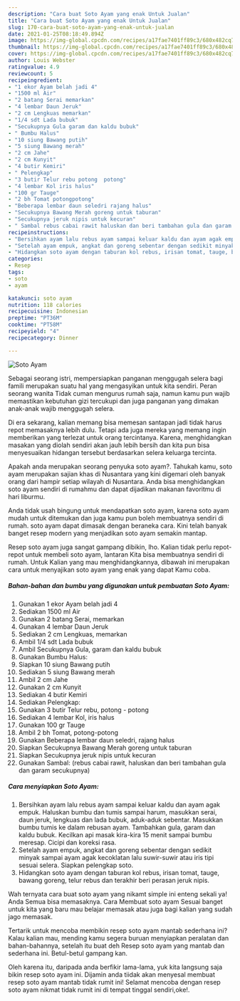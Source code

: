 ```yaml
---
description: "Cara buat Soto Ayam yang enak Untuk Jualan"
title: "Cara buat Soto Ayam yang enak Untuk Jualan"
slug: 170-cara-buat-soto-ayam-yang-enak-untuk-jualan
date: 2021-01-25T08:18:49.894Z
image: https://img-global.cpcdn.com/recipes/a17fae7401ff89c3/680x482cq70/soto-ayam-foto-resep-utama.jpg
thumbnail: https://img-global.cpcdn.com/recipes/a17fae7401ff89c3/680x482cq70/soto-ayam-foto-resep-utama.jpg
cover: https://img-global.cpcdn.com/recipes/a17fae7401ff89c3/680x482cq70/soto-ayam-foto-resep-utama.jpg
author: Louis Webster
ratingvalue: 4.9
reviewcount: 5
recipeingredient:
- "1 ekor Ayam belah jadi 4"
- "1500 ml Air"
- "2 batang Serai memarkan"
- "4 lembar Daun Jeruk"
- "2 cm Lengkuas memarkan"
- "1/4 sdt Lada bubuk"
- "Secukupnya Gula garam dan kaldu bubuk"
- " Bumbu Halus"
- "10 siung Bawang putih"
- "5 siung Bawang merah"
- "2 cm Jahe"
- "2 cm Kunyit"
- "4 butir Kemiri"
- " Pelengkap"
- "3 butir Telur rebu potong  potong"
- "4 lembar Kol iris halus"
- "100 gr Tauge"
- "2 bh Tomat potongpotong"
- "Beberapa lembar daun seledri rajang halus"
- "Secukupnya Bawang Merah goreng untuk taburan"
- "Secukupnya jeruk nipis untuk kecuran"
- " Sambal rebus cabai rawit haluskan dan beri tambahan gula dan garam secukupnya"
recipeinstructions:
- "Bersihkan ayam lalu rebus ayam sampai keluar kaldu dan ayam agak empuk. Haluskan bumbu dan tumis sampai harum, masukkan serai, daun jeruk, lengkuas dan lada bubuk, aduk-aduk sebentar. Masukkan bumbu tumis ke dalam rebusan ayam. Tambahkan gula, garam dan kaldu bubuk. Kecilkan api masak kira-kira 15 menit sampai bumbu meresap. Cicipi dan koreksi rasa."
- "Setelah ayam empuk, angkat dan goreng sebentar dengan sedikit minyak sampai ayam agak kecoklatan lalu suwir-suwir atau iris tipi sesuai selera. Siapkan pelengkap soto."
- "Hidangkan soto ayam dengan taburan kol rebus, irisan tomat, tauge, bawang goreng, telur rebus dan terakhir beri perasan jeruk nipis."
categories:
- Resep
tags:
- soto
- ayam

katakunci: soto ayam 
nutrition: 118 calories
recipecuisine: Indonesian
preptime: "PT36M"
cooktime: "PT58M"
recipeyield: "4"
recipecategory: Dinner

---
```



![Soto Ayam](https://img-global.cpcdn.com/recipes/a17fae7401ff89c3/680x482cq70/soto-ayam-foto-resep-utama.jpg)

Sebagai seorang istri, mempersiapkan panganan menggugah selera bagi famili merupakan suatu hal yang mengasyikan untuk kita sendiri. Peran seorang  wanita Tidak cuman mengurus rumah saja, namun kamu pun wajib memastikan kebutuhan gizi tercukupi dan juga panganan yang dimakan anak-anak wajib menggugah selera.

Di era  sekarang, kalian memang bisa memesan santapan jadi tidak harus repot memasaknya lebih dulu. Tetapi ada juga mereka yang memang ingin memberikan yang terlezat untuk orang tercintanya. Karena, menghidangkan masakan yang diolah sendiri akan jauh lebih bersih dan kita pun bisa menyesuaikan hidangan tersebut berdasarkan selera keluarga tercinta. 



Apakah anda merupakan seorang penyuka soto ayam?. Tahukah kamu, soto ayam merupakan sajian khas di Nusantara yang kini digemari oleh banyak orang dari hampir setiap wilayah di Nusantara. Anda bisa menghidangkan soto ayam sendiri di rumahmu dan dapat dijadikan makanan favoritmu di hari liburmu.

Anda tidak usah bingung untuk mendapatkan soto ayam, karena soto ayam mudah untuk ditemukan dan juga kamu pun boleh membuatnya sendiri di rumah. soto ayam dapat dimasak dengan beraneka cara. Kini telah banyak banget resep modern yang menjadikan soto ayam semakin mantap.

Resep soto ayam juga sangat gampang dibikin, lho. Kalian tidak perlu repot-repot untuk membeli soto ayam, lantaran Kita bisa membuatnya sendiri di rumah. Untuk Kalian yang mau menghidangkannya, dibawah ini merupakan cara untuk menyajikan soto ayam yang enak yang dapat Kamu coba.

<!--inarticleads1-->

##### Bahan-bahan dan bumbu yang digunakan untuk pembuatan Soto Ayam:

1. Gunakan 1 ekor Ayam belah jadi 4
1. Sediakan 1500 ml Air
1. Gunakan 2 batang Serai, memarkan
1. Gunakan 4 lembar Daun Jeruk
1. Sediakan 2 cm Lengkuas, memarkan
1. Ambil 1/4 sdt Lada bubuk
1. Ambil Secukupnya Gula, garam dan kaldu bubuk
1. Gunakan  Bumbu Halus:
1. Siapkan 10 siung Bawang putih
1. Sediakan 5 siung Bawang merah
1. Ambil 2 cm Jahe
1. Gunakan 2 cm Kunyit
1. Sediakan 4 butir Kemiri
1. Sediakan  Pelengkap:
1. Gunakan 3 butir Telur rebu, potong - potong
1. Sediakan 4 lembar Kol, iris halus
1. Gunakan 100 gr Tauge
1. Ambil 2 bh Tomat, potong-potong
1. Gunakan Beberapa lembar daun seledri, rajang halus
1. Siapkan Secukupnya Bawang Merah goreng untuk taburan
1. Siapkan Secukupnya jeruk nipis untuk kecuran
1. Gunakan  Sambal: (rebus cabai rawit, haluskan dan beri tambahan gula dan garam secukupnya)




<!--inarticleads2-->

##### Cara menyiapkan Soto Ayam:

1. Bersihkan ayam lalu rebus ayam sampai keluar kaldu dan ayam agak empuk. Haluskan bumbu dan tumis sampai harum, masukkan serai, daun jeruk, lengkuas dan lada bubuk, aduk-aduk sebentar. Masukkan bumbu tumis ke dalam rebusan ayam. Tambahkan gula, garam dan kaldu bubuk. Kecilkan api masak kira-kira 15 menit sampai bumbu meresap. Cicipi dan koreksi rasa.
1. Setelah ayam empuk, angkat dan goreng sebentar dengan sedikit minyak sampai ayam agak kecoklatan lalu suwir-suwir atau iris tipi sesuai selera. Siapkan pelengkap soto.
1. Hidangkan soto ayam dengan taburan kol rebus, irisan tomat, tauge, bawang goreng, telur rebus dan terakhir beri perasan jeruk nipis.




Wah ternyata cara buat soto ayam yang nikamt simple ini enteng sekali ya! Anda Semua bisa memasaknya. Cara Membuat soto ayam Sesuai banget untuk kita yang baru mau belajar memasak atau juga bagi kalian yang sudah jago memasak.

Tertarik untuk mencoba membikin resep soto ayam mantab sederhana ini? Kalau kalian mau, mending kamu segera buruan menyiapkan peralatan dan bahan-bahannya, setelah itu buat deh Resep soto ayam yang mantab dan sederhana ini. Betul-betul gampang kan. 

Oleh karena itu, daripada anda berfikir lama-lama, yuk kita langsung saja bikin resep soto ayam ini. Dijamin anda tiidak akan menyesal membuat resep soto ayam mantab tidak rumit ini! Selamat mencoba dengan resep soto ayam nikmat tidak rumit ini di tempat tinggal sendiri,oke!.

